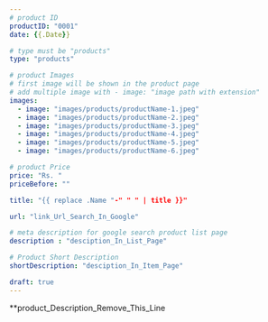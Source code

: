 ```yaml
---
# product ID
productID: "0001"
date: {{.Date}}

# type must be "products"
type: "products"

# product Images
# first image will be shown in the product page
# add multiple image with - image: "image path with extension"
images:
  - image: "images/products/productName-1.jpeg"
  - image: "images/products/productName-2.jpeg"
  - image: "images/products/productName-3.jpeg"
  - image: "images/products/productName-4.jpeg"
  - image: "images/products/productName-5.jpeg"
  - image: "images/products/productName-6.jpeg"

# product Price
price: "Rs. "
priceBefore: ""

title: "{{ replace .Name "-" " " | title }}"

url: "link_Url_Search_In_Google"

# meta description for google search product list page
description : "desciption_In_List_Page"

# Product Short Description
shortDescription: "desciption_In_Item_Page"

draft: true
---
```

**product_Description_Remove_This_Line

